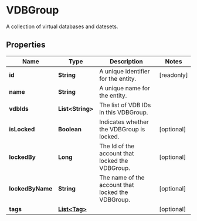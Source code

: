 

# VDBGroup

A collection of virtual databases and datesets.

## Properties

| Name | Type | Description | Notes |
|------------ | ------------- | ------------- | -------------|
|**id** | **String** | A unique identifier for the entity. |  [readonly] |
|**name** | **String** | A unique name for the entity. |  |
|**vdbIds** | **List&lt;String&gt;** | The list of VDB IDs in this VDBGroup. |  |
|**isLocked** | **Boolean** | Indicates whether the VDBGroup is locked. |  [optional] |
|**lockedBy** | **Long** | The Id of the account that locked the VDBGroup. |  [optional] |
|**lockedByName** | **String** | The name of the account that locked the VDBGroup. |  [optional] |
|**tags** | [**List&lt;Tag&gt;**](Tag.md) |  |  [optional] |



